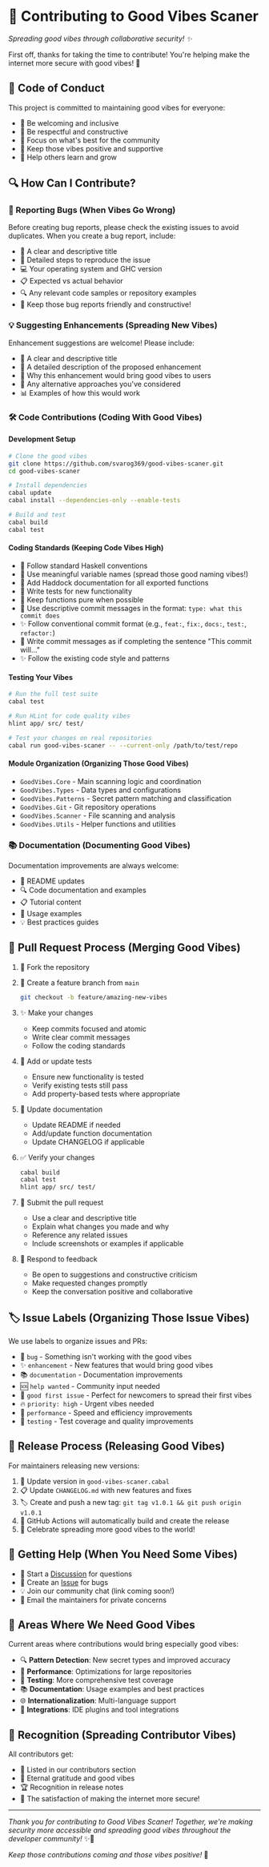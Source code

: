# 🤝 Contributing to Good Vibes Scaner

*Spreading good vibes through collaborative security! ✨*

First off, thanks for taking the time to contribute! You're helping make the internet more secure with good vibes! 🚀

## 🌟 Code of Conduct

This project is committed to maintaining good vibes for everyone:

- 🤗 Be welcoming and inclusive
- 💫 Be respectful and constructive
- 🎯 Focus on what's best for the community  
- 🧘 Keep those vibes positive and supportive
- 🚀 Help others learn and grow

## 🔍 How Can I Contribute?

### 🐛 Reporting Bugs (When Vibes Go Wrong)

Before creating bug reports, please check the existing issues to avoid duplicates. When you create a bug report, include:

- 📝 A clear and descriptive title
- 🔬 Detailed steps to reproduce the issue
- 💻 Your operating system and GHC version
- 📋 Expected vs actual behavior
- 🔍 Any relevant code samples or repository examples
- 🌟 Keep those bug reports friendly and constructive!

### 💡 Suggesting Enhancements (Spreading New Vibes)

Enhancement suggestions are welcome! Please include:

- 📝 A clear and descriptive title
- 🎯 A detailed description of the proposed enhancement
- 💫 Why this enhancement would bring good vibes to users
- 🔄 Any alternative approaches you've considered
- 📊 Examples of how this would work

### 🛠️ Code Contributions (Coding With Good Vibes)

#### Development Setup

```bash
# Clone the good vibes
git clone https://github.com/svarog369/good-vibes-scaner.git
cd good-vibes-scaner

# Install dependencies
cabal update
cabal install --dependencies-only --enable-tests

# Build and test
cabal build
cabal test
```

#### Coding Standards (Keeping Code Vibes High)

- 📐 Follow standard Haskell conventions
- 🎨 Use meaningful variable names (spread those good naming vibes!)
- 📝 Add Haddock documentation for all exported functions
- 🧪 Write tests for new functionality
- 🚀 Keep functions pure when possible
- 💫 Use descriptive commit messages in the format: `type: what this commit does`
- ✨ Follow conventional commit format (e.g., `feat:`, `fix:`, `docs:`, `test:`, `refactor:`)
- 🎯 Write commit messages as if completing the sentence "This commit will..."
- ✨ Follow the existing code style and patterns

#### Testing Your Vibes

```bash
# Run the full test suite
cabal test

# Run HLint for code quality vibes
hlint app/ src/ test/

# Test your changes on real repositories
cabal run good-vibes-scaner -- --current-only /path/to/test/repo
```

#### Module Organization (Organizing Those Good Vibes)

- `GoodVibes.Core` - Main scanning logic and coordination
- `GoodVibes.Types` - Data types and configurations
- `GoodVibes.Patterns` - Secret pattern matching and classification
- `GoodVibes.Git` - Git repository operations
- `GoodVibes.Scanner` - File scanning and analysis
- `GoodVibes.Utils` - Helper functions and utilities

### 📚 Documentation (Documenting Good Vibes)

Documentation improvements are always welcome:

- 📝 README updates
- 🔍 Code documentation and examples
- 📋 Tutorial content
- 🎯 Usage examples
- 💡 Best practices guides

## 🔄 Pull Request Process (Merging Good Vibes)

1. 🍴 Fork the repository
2. 🌿 Create a feature branch from `main`
   ```bash
   git checkout -b feature/amazing-new-vibes
   ```

3. ✨ Make your changes
   - Keep commits focused and atomic
   - Write clear commit messages
   - Follow the coding standards

4. 🧪 Add or update tests
   - Ensure new functionality is tested
   - Verify existing tests still pass
   - Add property-based tests where appropriate

5. 📝 Update documentation
   - Update README if needed
   - Add/update function documentation
   - Update CHANGELOG if applicable

6. ✅ Verify your changes
   ```bash
   cabal build
   cabal test
   hlint app/ src/ test/
   ```

7. 🚀 Submit the pull request
   - Use a clear and descriptive title
   - Explain what changes you made and why
   - Reference any related issues
   - Include screenshots or examples if applicable

8. 🤝 Respond to feedback
   - Be open to suggestions and constructive criticism
   - Make requested changes promptly
   - Keep the conversation positive and collaborative

## 🏷️ Issue Labels (Organizing Those Issue Vibes)

We use labels to organize issues and PRs:

- 🐛 `bug` - Something isn't working with the good vibes
- ✨ `enhancement` - New features that would bring good vibes
- 📚 `documentation` - Documentation improvements
- 🆘 `help wanted` - Community input needed
- 🎯 `good first issue` - Perfect for newcomers to spread their first vibes
- 🔥 `priority: high` - Urgent vibes needed
- 🚀 `performance` - Speed and efficiency improvements
- 🧪 `testing` - Test coverage and quality improvements

## 🚀 Release Process (Releasing Good Vibes)

For maintainers releasing new versions:

1. 📝 Update version in `good-vibes-scaner.cabal`
2. 📋 Update `CHANGELOG.md` with new features and fixes
3. 🏷️ Create and push a new tag: `git tag v1.0.1 && git push origin v1.0.1`
4. 🤖 GitHub Actions will automatically build and create the release
5. 🎉 Celebrate spreading more good vibes to the world!

## 💬 Getting Help (When You Need Some Vibes)

- 💭 Start a [Discussion](https://github.com/svarog369/good-vibes-scaner/discussions) for questions
- 🐛 Create an [Issue](https://github.com/svarog369/good-vibes-scaner/issues) for bugs
- 💡 Join our community chat (link coming soon!)
- 📧 Email the maintainers for private concerns

## 🎯 Areas Where We Need Good Vibes

Current areas where contributions would bring especially good vibes:

- 🔍 **Pattern Detection**: New secret types and improved accuracy
- 🚀 **Performance**: Optimizations for large repositories
- 🧪 **Testing**: More comprehensive test coverage
- 📚 **Documentation**: Usage examples and best practices
- 🌐 **Internationalization**: Multi-language support
- 🔧 **Integrations**: IDE plugins and tool integrations

## 🙏 Recognition (Spreading Contributor Vibes)

All contributors get:

- 🌟 Listed in our contributors section
- 💫 Eternal gratitude and good vibes
- 🏆 Recognition in release notes
- 🚀 The satisfaction of making the internet more secure!

---

*Thank you for contributing to Good Vibes Scaner! Together, we're making security more accessible and spreading good vibes throughout the developer community!* ✨🚀

*Keep those contributions coming and those vibes positive!* 💫
